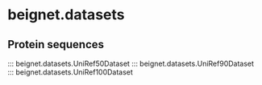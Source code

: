 # beignet.datasets

## Protein sequences

::: beignet.datasets.UniRef50Dataset
::: beignet.datasets.UniRef90Dataset
::: beignet.datasets.UniRef100Dataset
